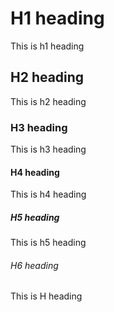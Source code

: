 # H1 heading
This is h1 heading

## H2 heading
This is h2 heading

### H3 heading
This is h3 heading

#### H4 heading
This is h4 heading

##### H5 heading
This is h5 heading

###### H6 heading
This is H heading

